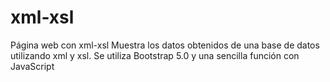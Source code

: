# xml-xsl
Página web con xml-xsl
Muestra los datos obtenidos de una base de datos utilizando xml y xsl.
Se utiliza Bootstrap 5.0 y una sencilla función con JavaScript
